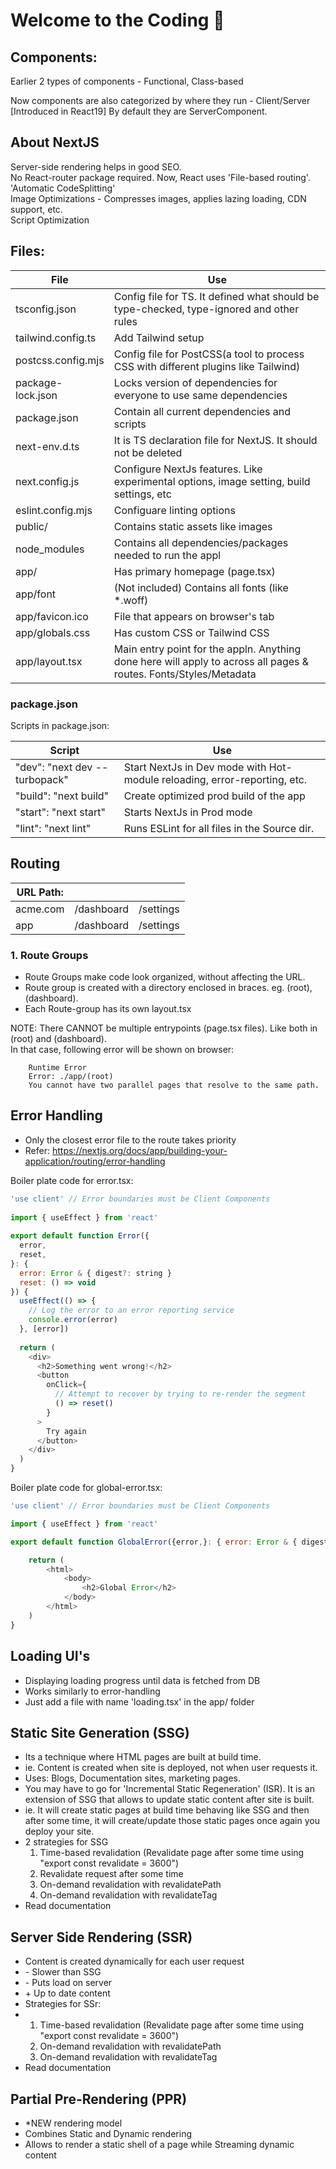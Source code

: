 # Welcome to the Coding 👋

## Components:
Earlier 2 types of components - Functional, Class-based

Now components are also categorized by where they run - Client/Server [Introduced in React19]
By default they are ServerComponent.

## About NextJS
Server-side rendering helps in good SEO. \
No React-router package required. Now, React uses 'File-based routing'. \
'Automatic CodeSplitting' \
Image Optimizations - Compresses images, applies lazing loading, CDN support, etc. \
Script Optimization



## Files:

| File               | Use                                                                                                               |
|--------------------|-------------------------------------------------------------------------------------------------------------------|
| tsconfig.json      | Config file for TS. It defined what should be type-checked, type-ignored and other rules                          |
| tailwind.config.ts | Add Tailwind setup                                                                                                |
| postcss.config.mjs | Config file for PostCSS(a tool to process CSS with different plugins like Tailwind)                               |
| package-lock.json  | Locks version of dependencies for everyone to use same dependencies                                               |
| package.json       | Contain all current dependencies and scripts                                                                      |                                            |
| next-env.d.ts      | It is TS declaration file for NextJS. It should not be deleted                                                    |
| next.config.js     | Configure NextJs features. Like experimental options, image setting, build settings, etc                          |
| eslint.config.mjs  | Configuare linting options                                                                                        |
| public/            | Contains static assets like images                                                                                |
| node_modules       | Contains all dependencies/packages needed to run the appl                                                         |
| app/               | Has primary homepage (page.tsx)                                                                                   |
| app/font           | (Not included) Contains all fonts (like *.woff)                                                                   |
| app/favicon.ico    | File that appears on browser's tab                                                                                |
| app/globals.css    | Has custom CSS or Tailwind CSS                                                                                    |
| app/layout.tsx     | Main entry point for the appln. Anything done here will apply to across all pages & routes. Fonts/Styles/Metadata |

### package.json
Scripts in package.json:

| Script                        | Use                                                                       |
|-------------------------------|---------------------------------------------------------------------------|
| "dev": "next dev --turbopack" | Start NextJs in Dev mode with Hot-module reloading, error-reporting, etc. |
| "build": "next build"         | Create optimized prod build of the app |
| "start": "next start"         | Starts NextJs in Prod mode |
| "lint": "next lint"           | Runs ESLint for all files in the Source dir. |

## Routing
| URL Path: |            |            |
|-----------|------------|------------|
| acme.com  | /dashboard | /settings  | 
| app       | /dashboard | /settings  |

### 1. Route Groups
- Route Groups make code look organized, without affecting the URL.
- Route group is created with a directory enclosed in braces. eg. (root), (dashboard).
- Each Route-group has its own layout.tsx

NOTE: There CANNOT be multiple entrypoints (page.tsx files). Like both in (root) and (dashboard). \
In that case, following error will be shown on browser:
```
    Runtime Error
    Error: ./app/(root)
    You cannot have two parallel pages that resolve to the same path.
```

## Error Handling
- Only the closest error file  to the route takes priority
- Refer: https://nextjs.org/docs/app/building-your-application/routing/error-handling

Boiler plate code for error.tsx:

```javascript
'use client' // Error boundaries must be Client Components
 
import { useEffect } from 'react'
 
export default function Error({
  error,
  reset,
}: {
  error: Error & { digest?: string }
  reset: () => void
}) {
  useEffect(() => {
    // Log the error to an error reporting service
    console.error(error)
  }, [error])
 
  return (
    <div>
      <h2>Something went wrong!</h2>
      <button
        onClick={
          // Attempt to recover by trying to re-render the segment
          () => reset()
        }
      >
        Try again
      </button>
    </div>
  )
}
```

Boiler plate code for global-error.tsx:
```js
'use client' // Error boundaries must be Client Components

import { useEffect } from 'react'

export default function GlobalError({error,}: { error: Error & { digest?: string } }) {

    return (
        <html>
            <body>
                <h2>Global Error</h2>
            </body>
        </html>
    )
}

```

## Loading UI's
- Displaying loading progress until data is fetched from DB
- Works similarly to error-handling
- Just add a file with name 'loading.tsx' in the app/ folder

## Static Site Generation (SSG)
- Its a technique where HTML pages are built at build time. 
- ie. Content is created when site is deployed, not when user requests it.
- Uses: Blogs, Documentation sites, marketing pages.
- You may have to go for 'Incremental Static Regeneration' (ISR). It is an extension of SSG that allows to update static content after site is built.
- ie. It will create static pages at build time behaving like SSG and then after some time, it will create/update those static pages once again you deploy your site.
- 2 strategies for SSG
  1. Time-based revalidation (Revalidate page after some time using "export const revalidate = 3600")
  2. Revalidate request after some time
  3. On-demand revalidation with revalidatePath
  4. On-demand revalidation with revalidateTag
- Read documentation

## Server Side Rendering (SSR)
- Content is created dynamically for each user request
- \- Slower than SSG
- \- Puts load on server
- \+ Up to date content
- Strategies for SSr:
- 1. Time-based revalidation (Revalidate page after some time using "export const revalidate = 3600")
  2. On-demand revalidation with revalidatePath 
  3. On-demand revalidation with revalidateTag
- Read documentation

## Partial Pre-Rendering (PPR)
- *NEW rendering model
- Combines Static and Dynamic rendering
- Allows to render a static shell of a page while Streaming dynamic content


